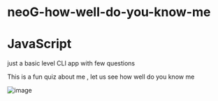 # neoG-how-well-do-you-know-me

# JavaScript
just a basic level CLI app with few questions

This is a fun quiz about me , let us see how well do you know me



![image](https://user-images.githubusercontent.com/67045730/190439356-978842a8-069b-4267-99a1-7967913881ed.png)

